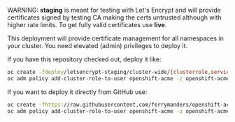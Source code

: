 WARNING: **staging** is meant for testing with Let's Encrypt and will provide certificates signed by testing CA making the certs untrusted although with higher rate limits. To get fully valid certificates use **live**.

This deployment will provide certificate management for all namespaces in your cluster. You need elevated (admin) privileges to deploy it.

If you have this repository checked out, deploy it like: 

```bash
oc create -fdeploy/letsencrypt-staging/cluster-wide/{clusterrole,serviceaccount,imagestream,deployment}.yaml
oc adm policy add-cluster-role-to-user openshift-acme -z openshift-acme
```

If you want to deploy it directly from GitHub use:

```bash
oc create -fhttps://raw.githubusercontent.com/ferrymanders/openshift-acme/master/deploy/letsencrypt-staging/cluster-wide/{clusterrole,serviceaccount,imagestream,deployment}.yaml
oc adm policy add-cluster-role-to-user openshift-acme -z openshift-acme
```
